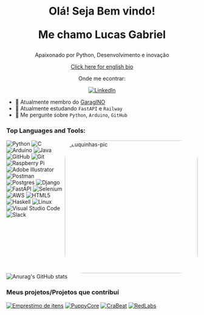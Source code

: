 <h1 align='center'>
  <p align='center'>Olá! Seja Bem vindo!</p>
  <p align='center'>Me chamo Lucas Gabriel</p>
</h1>
<div align='center'>
<p align='center'>Apaixonado por Python, Desenvolvimento e inovação</p>
  
[Click here for english bio](https://github.com/LucasGdBS/LucasGdBS/tree/English)

</div>


<div align='center'>
  Onde me econtrar:
  
  [![LinkedIn](https://img.shields.io/badge/linkedin-%230077B5.svg?style=for-the-badge&logo=linkedin&logoColor=white)](https://www.linkedin.com/in/lucasgdbs/)
  
</div>

- 🔭 Atualmente membro do [GaragINO](https://github.com/garagino)
- 🌱 Atualmente estudando `FastAPI` e `Railway`
- 💬 Me pergunte sobre `Python`, `Arduino`, `GitHub`

<h3>Top Languages and Tools:</h1>  
<img align="right" alt="Luquinhas-pic" height="350" style="border-radius:50px;" src="https://github.com/LucasGdBS/LucasGdBS/assets/114539692/43249930-1c10-4e2c-95ba-be5fc8af1270">



![Python](https://img.shields.io/badge/python-3670A0?style=for-the-badge&logo=python&logoColor=ffdd54)
![C](https://img.shields.io/badge/c-%2300599C.svg?style=for-the-badge&logo=c&logoColor=white)
![Arduino](https://img.shields.io/badge/-Arduino-00979D?style=for-the-badge&logo=Arduino&logoColor=white)
![Java](https://img.shields.io/badge/java-%23ED8B00.svg?style=for-the-badge&logo=openjdk&logoColor=white)
![GitHub](https://img.shields.io/badge/github-%23121011.svg?style=for-the-badge&logo=github&logoColor=white)
![Git](https://img.shields.io/badge/git-%23F05033.svg?style=for-the-badge&logo=git&logoColor=white)
![Raspberry Pi](https://img.shields.io/badge/-RaspberryPi-C51A4A?style=for-the-badge&logo=Raspberry-Pi)
![Adobe Illustrator](https://img.shields.io/badge/adobe%20illustrator-%23FF9A00.svg?style=for-the-badge&logo=adobe%20illustrator&logoColor=white)
![Postman](https://img.shields.io/badge/Postman-FF6C37?style=for-the-badge&logo=postman&logoColor=white)
![Postgres](https://img.shields.io/badge/postgres-%23316192.svg?style=for-the-badge&logo=postgresql&logoColor=white)
![Django](https://img.shields.io/badge/django-%23092E20.svg?style=for-the-badge&logo=django&logoColor=white)
![FastAPI](https://img.shields.io/badge/FastAPI-005571?style=for-the-badge&logo=fastapi)
![Selenium](https://img.shields.io/badge/-selenium-%43B02A?style=for-the-badge&logo=selenium&logoColor=white)
![AWS](https://img.shields.io/badge/AWS-%23FF9900.svg?style=for-the-badge&logo=amazon-aws&logoColor=white)
![HTML5](https://img.shields.io/badge/html5-%23E34F26.svg?style=for-the-badge&logo=html5&logoColor=white)
![Haskell](https://img.shields.io/badge/Haskell-5e5086?style=for-the-badge&logo=haskell&logoColor=white)
![Linux](https://img.shields.io/badge/Linux-FCC624?style=for-the-badge&logo=linux&logoColor=black)
![Visual Studio Code](https://img.shields.io/badge/Visual%20Studio%20Code-0078d7.svg?style=for-the-badge&logo=visual-studio-code&logoColor=white)
![Slack](https://img.shields.io/badge/Slack-4A154B?style=for-the-badge&logo=slack&logoColor=white)

![Anurag's GitHub stats](https://github-readme-stats.vercel.app/api?username=Lucasgdbs&hide=contribs,issues&count_private=true&show_icons=true&theme=dark)

### Meus projetos/Projetos que contribuí

[![Emprestimo de itens](https://github-readme-stats.vercel.app/api/pin/?username=Lucasgdbs&repo=Emprestimo-de-itens&title_color=C9D1D9&icon_color=8B949E&text_color=8B949E&bg_color=0D1117)](https://github.com/LucasGdBS/Emprestimo-de-itens)
[![PuppyCore](https://github-readme-stats.vercel.app/api/pin/?username=Lucasgdbs&repo=PuppyCore&title_color=C9D1D9&icon_color=8B949E&text_color=8B949E&bg_color=0D1117)](https://github.com/LucasGdBS/PuppyCore)
[![CraBeat](https://github-readme-stats.vercel.app/api/pin/?username=Lucasgdbs&repo=CrabeatPlay&title_color=C9D1D9&icon_color=8B949E&text_color=8B949E&bg_color=0D1117)](https://github.com/LucasGdBS/CrabeatPlay)
[![RedLabs](https://github-readme-stats.vercel.app/api/pin/?username=Lucasgdbs&repo=RedLabs&title_color=C9D1D9&icon_color=8B949E&text_color=8B949E&bg_color=0D1117)](https://github.com/LucasGdBS/RedLabs)








